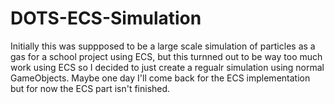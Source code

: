 # DOTS-ECS-Simulation
Initially this was suppposed to be a large scale simulation of particles as a gas for a school project using ECS, but this turnned out to be way too much work using ECS
so I decided to just create a regualr simulation using normal GameObjects. Maybe one day I'll come back for the ECS implementation but for now the ECS part isn't finished.
